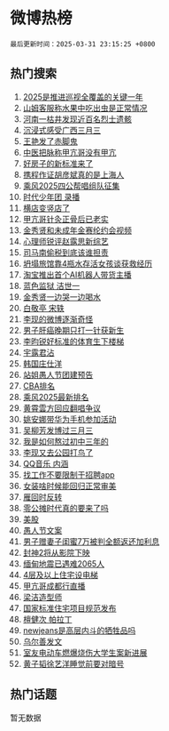 # 微博热榜

`最后更新时间：2025-03-31 23:15:25 +0800`

## 热门搜索

1. [2025是推进巡视全覆盖的关键一年](https://m.weibo.cn/search?containerid=100103type%3D1%26t%3D10%26q%3D%232025%E6%98%AF%E6%8E%A8%E8%BF%9B%E5%B7%A1%E8%A7%86%E5%85%A8%E8%A6%86%E7%9B%96%E7%9A%84%E5%85%B3%E9%94%AE%E4%B8%80%E5%B9%B4%23&stream_entry_id=51&isnewpage=1&extparam=seat%3D1%26dgr%3D0%26cate%3D10103%26c_type%3D51%26q%3D%25232025%25E6%2598%25AF%25E6%258E%25A8%25E8%25BF%259B%25E5%25B7%25A1%25E8%25A7%2586%25E5%2585%25A8%25E8%25A6%2586%25E7%259B%2596%25E7%259A%2584%25E5%2585%25B3%25E9%2594%25AE%25E4%25B8%2580%25E5%25B9%25B4%2523%26filter_type%3Drealtimehot%26stream_entry_id%3D51%26pos%3D0%26display_time%3D1743434124%26pre_seqid%3D17434341247490226926313)
1. [山姆客服称水果中吃出虫是正常情况](https://m.weibo.cn/search?containerid=100103type%3D1%26t%3D10%26q%3D%23%E5%B1%B1%E5%A7%86%E5%AE%A2%E6%9C%8D%E7%A7%B0%E6%B0%B4%E6%9E%9C%E4%B8%AD%E5%90%83%E5%87%BA%E8%99%AB%E6%98%AF%E6%AD%A3%E5%B8%B8%E6%83%85%E5%86%B5%23&stream_entry_id=31&isnewpage=1&extparam=seat%3D1%26lcate%3D5001%26filter_type%3Drealtimehot%26c_type%3D31%26realpos%3D1%26dgr%3D0%26cate%3D5001%26band_rank%3D1%26pos%3D0%26q%3D%2523%25E5%25B1%25B1%25E5%25A7%2586%25E5%25AE%25A2%25E6%259C%258D%25E7%25A7%25B0%25E6%25B0%25B4%25E6%259E%259C%25E4%25B8%25AD%25E5%2590%2583%25E5%2587%25BA%25E8%2599%25AB%25E6%2598%25AF%25E6%25AD%25A3%25E5%25B8%25B8%25E6%2583%2585%25E5%2586%25B5%2523%26stream_entry_id%3D31%26flag%3D0%26display_time%3D1743434124%26pre_seqid%3D17434341247490226926313)
1. [河南一枯井发现近百名烈士遗骸](https://m.weibo.cn/search?containerid=100103type%3D1%26t%3D10%26q%3D%23%E6%B2%B3%E5%8D%97%E4%B8%80%E6%9E%AF%E4%BA%95%E5%8F%91%E7%8E%B0%E8%BF%91%E7%99%BE%E5%90%8D%E7%83%88%E5%A3%AB%E9%81%97%E9%AA%B8%23&stream_entry_id=31&isnewpage=1&extparam=seat%3D1%26lcate%3D5001%26filter_type%3Drealtimehot%26c_type%3D31%26realpos%3D2%26dgr%3D0%26cate%3D5001%26band_rank%3D2%26pos%3D1%26q%3D%2523%25E6%25B2%25B3%25E5%258D%2597%25E4%25B8%2580%25E6%259E%25AF%25E4%25BA%2595%25E5%258F%2591%25E7%258E%25B0%25E8%25BF%2591%25E7%2599%25BE%25E5%2590%258D%25E7%2583%2588%25E5%25A3%25AB%25E9%2581%2597%25E9%25AA%25B8%2523%26stream_entry_id%3D31%26flag%3D0%26display_time%3D1743434124%26pre_seqid%3D17434341247490226926313)
1. [沉浸式感受广西三月三](https://m.weibo.cn/search?containerid=100103type%3D1%26t%3D10%26q%3D%23%E6%B2%89%E6%B5%B8%E5%BC%8F%E6%84%9F%E5%8F%97%E5%B9%BF%E8%A5%BF%E4%B8%89%E6%9C%88%E4%B8%89%23&stream_entry_id=31&isnewpage=1&extparam=seat%3D1%26lcate%3D5001%26filter_type%3Drealtimehot%26c_type%3D31%26realpos%3D3%26dgr%3D0%26cate%3D5001%26band_rank%3D3%26pos%3D2%26q%3D%2523%25E6%25B2%2589%25E6%25B5%25B8%25E5%25BC%258F%25E6%2584%259F%25E5%258F%2597%25E5%25B9%25BF%25E8%25A5%25BF%25E4%25B8%2589%25E6%259C%2588%25E4%25B8%2589%2523%26stream_entry_id%3D31%26flag%3D0%26display_time%3D1743434124%26pre_seqid%3D17434341247490226926313)
1. [王艳发了赤脚鬼](https://m.weibo.cn/search?containerid=100103type%3D1%26t%3D10%26q%3D%E7%8E%8B%E8%89%B3%E5%8F%91%E4%BA%86%E8%B5%A4%E8%84%9A%E9%AC%BC&stream_entry_id=31&isnewpage=1&extparam=seat%3D1%26lcate%3D5001%26filter_type%3Drealtimehot%26c_type%3D31%26realpos%3D4%26dgr%3D0%26cate%3D5001%26band_rank%3D4%26pos%3D3%26q%3D%25E7%258E%258B%25E8%2589%25B3%25E5%258F%2591%25E4%25BA%2586%25E8%25B5%25A4%25E8%2584%259A%25E9%25AC%25BC%26stream_entry_id%3D31%26flag%3D1%26display_time%3D1743434124%26pre_seqid%3D17434341247490226926313)
1. [中医把脉称甲亢哥没有甲亢](https://m.weibo.cn/search?containerid=100103type%3D1%26t%3D10%26q%3D%23%E4%B8%AD%E5%8C%BB%E6%8A%8A%E8%84%89%E7%A7%B0%E7%94%B2%E4%BA%A2%E5%93%A5%E6%B2%A1%E6%9C%89%E7%94%B2%E4%BA%A2%23&stream_entry_id=31&isnewpage=1&extparam=seat%3D1%26lcate%3D5001%26filter_type%3Drealtimehot%26c_type%3D31%26realpos%3D5%26dgr%3D0%26cate%3D5001%26band_rank%3D5%26pos%3D4%26q%3D%2523%25E4%25B8%25AD%25E5%258C%25BB%25E6%258A%258A%25E8%2584%2589%25E7%25A7%25B0%25E7%2594%25B2%25E4%25BA%25A2%25E5%2593%25A5%25E6%25B2%25A1%25E6%259C%2589%25E7%2594%25B2%25E4%25BA%25A2%2523%26stream_entry_id%3D31%26flag%3D1%26display_time%3D1743434124%26pre_seqid%3D17434341247490226926313)
1. [好房子的新标准来了](https://m.weibo.cn/search?containerid=100103type%3D1%26t%3D10%26q%3D%23%E5%A5%BD%E6%88%BF%E5%AD%90%E7%9A%84%E6%96%B0%E6%A0%87%E5%87%86%E6%9D%A5%E4%BA%86%23&stream_entry_id=31&isnewpage=1&extparam=seat%3D1%26lcate%3D5001%26filter_type%3Drealtimehot%26c_type%3D31%26realpos%3D6%26dgr%3D0%26cate%3D5001%26band_rank%3D6%26pos%3D5%26q%3D%2523%25E5%25A5%25BD%25E6%2588%25BF%25E5%25AD%2590%25E7%259A%2584%25E6%2596%25B0%25E6%25A0%2587%25E5%2587%2586%25E6%259D%25A5%25E4%25BA%2586%2523%26stream_entry_id%3D31%26flag%3D0%26display_time%3D1743434124%26pre_seqid%3D17434341247490226926313)
1. [携程作证胡彦斌真的是上海人](https://m.weibo.cn/search?containerid=100103type%3D1%26t%3D10%26q%3D%23%E6%90%BA%E7%A8%8B%E4%BD%9C%E8%AF%81%E8%83%A1%E5%BD%A6%E6%96%8C%E7%9C%9F%E7%9A%84%E6%98%AF%E4%B8%8A%E6%B5%B7%E4%BA%BA%23&stream_entry_id=31&isnewpage=1&extparam=seat%3D1%26adid%3D281459%26lcate%3D5001%26filter_type%3Drealtimehot%26pos%3D6%26c_type%3D31%26dgr%3D0%26cate%3D5001%26band_rank%3D7%26topic_ad%3D1%26q%3D%2523%25E6%2590%25BA%25E7%25A8%258B%25E4%25BD%259C%25E8%25AF%2581%25E8%2583%25A1%25E5%25BD%25A6%25E6%2596%258C%25E7%259C%259F%25E7%259A%2584%25E6%2598%25AF%25E4%25B8%258A%25E6%25B5%25B7%25E4%25BA%25BA%2523%26stream_entry_id%3D31%26is_ad_pos%3D1%26display_time%3D1743434124%26pre_seqid%3D17434341247490226926313)
1. [乘风2025四公帮唱组队征集](https://m.weibo.cn/search?containerid=100103type%3D1%26t%3D10%26q%3D%23%E4%B9%98%E9%A3%8E2025%E5%9B%9B%E5%85%AC%E5%B8%AE%E5%94%B1%E7%BB%84%E9%98%9F%E5%BE%81%E9%9B%86%23&stream_entry_id=31&isnewpage=1&extparam=seat%3D1%26lcate%3D5001%26filter_type%3Drealtimehot%26c_type%3D31%26realpos%3D7%26dgr%3D0%26cate%3D5001%26band_rank%3D7%26pos%3D7%26q%3D%2523%25E4%25B9%2598%25E9%25A3%258E2025%25E5%259B%259B%25E5%2585%25AC%25E5%25B8%25AE%25E5%2594%25B1%25E7%25BB%2584%25E9%2598%259F%25E5%25BE%2581%25E9%259B%2586%2523%26stream_entry_id%3D31%26flag%3D1%26display_time%3D1743434124%26pre_seqid%3D17434341247490226926313)
1. [时代少年团 录播](https://m.weibo.cn/search?containerid=100103type%3D1%26t%3D10%26q%3D%E6%97%B6%E4%BB%A3%E5%B0%91%E5%B9%B4%E5%9B%A2+%E5%BD%95%E6%92%AD&stream_entry_id=31&isnewpage=1&extparam=seat%3D1%26lcate%3D5001%26filter_type%3Drealtimehot%26c_type%3D31%26realpos%3D8%26dgr%3D0%26cate%3D5001%26band_rank%3D8%26pos%3D8%26q%3D%25E6%2597%25B6%25E4%25BB%25A3%25E5%25B0%2591%25E5%25B9%25B4%25E5%259B%25A2%2520%25E5%25BD%2595%25E6%2592%25AD%26stream_entry_id%3D31%26flag%3D1%26display_time%3D1743434124%26pre_seqid%3D17434341247490226926313)
1. [横店变竖店了](https://m.weibo.cn/search?containerid=100103type%3D1%26t%3D10%26q%3D%23%E6%A8%AA%E5%BA%97%E5%8F%98%E7%AB%96%E5%BA%97%E4%BA%86%23&stream_entry_id=31&isnewpage=1&extparam=seat%3D1%26lcate%3D5001%26filter_type%3Drealtimehot%26c_type%3D31%26realpos%3D9%26dgr%3D0%26cate%3D5001%26band_rank%3D9%26pos%3D9%26q%3D%2523%25E6%25A8%25AA%25E5%25BA%2597%25E5%258F%2598%25E7%25AB%2596%25E5%25BA%2597%25E4%25BA%2586%2523%26stream_entry_id%3D31%26flag%3D0%26display_time%3D1743434124%26pre_seqid%3D17434341247490226926313)
1. [甲亢哥针灸正骨后已老实](https://m.weibo.cn/search?containerid=100103type%3D1%26t%3D10%26q%3D%23%E7%94%B2%E4%BA%A2%E5%93%A5%E9%92%88%E7%81%B8%E6%AD%A3%E9%AA%A8%E5%90%8E%E5%B7%B2%E8%80%81%E5%AE%9E%23&stream_entry_id=31&isnewpage=1&extparam=seat%3D1%26lcate%3D5001%26filter_type%3Drealtimehot%26c_type%3D31%26realpos%3D10%26dgr%3D0%26cate%3D5001%26band_rank%3D10%26pos%3D10%26q%3D%2523%25E7%2594%25B2%25E4%25BA%25A2%25E5%2593%25A5%25E9%2592%2588%25E7%2581%25B8%25E6%25AD%25A3%25E9%25AA%25A8%25E5%2590%258E%25E5%25B7%25B2%25E8%2580%2581%25E5%25AE%259E%2523%26stream_entry_id%3D31%26flag%3D1%26display_time%3D1743434124%26pre_seqid%3D17434341247490226926313)
1. [金秀贤和未成年金赛纶约会视频](https://m.weibo.cn/search?containerid=100103type%3D1%26t%3D10%26q%3D%E9%87%91%E7%A7%80%E8%B4%A4%E5%92%8C%E6%9C%AA%E6%88%90%E5%B9%B4%E9%87%91%E8%B5%9B%E7%BA%B6%E7%BA%A6%E4%BC%9A%E8%A7%86%E9%A2%91&stream_entry_id=31&isnewpage=1&extparam=seat%3D1%26lcate%3D5001%26filter_type%3Drealtimehot%26c_type%3D31%26realpos%3D11%26dgr%3D0%26cate%3D5001%26band_rank%3D11%26pos%3D11%26q%3D%25E9%2587%2591%25E7%25A7%2580%25E8%25B4%25A4%25E5%2592%258C%25E6%259C%25AA%25E6%2588%2590%25E5%25B9%25B4%25E9%2587%2591%25E8%25B5%259B%25E7%25BA%25B6%25E7%25BA%25A6%25E4%25BC%259A%25E8%25A7%2586%25E9%25A2%2591%26stream_entry_id%3D31%26flag%3D2%26display_time%3D1743434124%26pre_seqid%3D17434341247490226926313)
1. [心理师锐评赵露思新综艺](https://m.weibo.cn/search?containerid=100103type%3D1%26t%3D10%26q%3D%23%E5%BF%83%E7%90%86%E5%B8%88%E9%94%90%E8%AF%84%E8%B5%B5%E9%9C%B2%E6%80%9D%E6%96%B0%E7%BB%BC%E8%89%BA%23&stream_entry_id=31&isnewpage=1&extparam=seat%3D1%26lcate%3D5001%26filter_type%3Drealtimehot%26c_type%3D31%26realpos%3D12%26dgr%3D0%26cate%3D5001%26band_rank%3D12%26pos%3D12%26q%3D%2523%25E5%25BF%2583%25E7%2590%2586%25E5%25B8%2588%25E9%2594%2590%25E8%25AF%2584%25E8%25B5%25B5%25E9%259C%25B2%25E6%2580%259D%25E6%2596%25B0%25E7%25BB%25BC%25E8%2589%25BA%2523%26stream_entry_id%3D31%26flag%3D1%26display_time%3D1743434124%26pre_seqid%3D17434341247490226926313)
1. [司马南偷税到底该谁担责](https://m.weibo.cn/search?containerid=100103type%3D1%26t%3D10%26q%3D%23%E5%8F%B8%E9%A9%AC%E5%8D%97%E5%81%B7%E7%A8%8E%E5%88%B0%E5%BA%95%E8%AF%A5%E8%B0%81%E6%8B%85%E8%B4%A3%23&stream_entry_id=31&isnewpage=1&extparam=seat%3D1%26lcate%3D5001%26filter_type%3Drealtimehot%26c_type%3D31%26realpos%3D13%26dgr%3D0%26cate%3D5001%26band_rank%3D13%26pos%3D13%26q%3D%2523%25E5%258F%25B8%25E9%25A9%25AC%25E5%258D%2597%25E5%2581%25B7%25E7%25A8%258E%25E5%2588%25B0%25E5%25BA%2595%25E8%25AF%25A5%25E8%25B0%2581%25E6%258B%2585%25E8%25B4%25A3%2523%26stream_entry_id%3D31%26flag%3D1%26display_time%3D1743434124%26pre_seqid%3D17434341247490226926313)
1. [坍塌旅馆靠4瓶水存活女孩谈获救经历](https://m.weibo.cn/search?containerid=100103type%3D1%26t%3D10%26q%3D%23%E5%9D%8D%E5%A1%8C%E6%97%85%E9%A6%86%E9%9D%A04%E7%93%B6%E6%B0%B4%E5%AD%98%E6%B4%BB%E5%A5%B3%E5%AD%A9%E8%B0%88%E8%8E%B7%E6%95%91%E7%BB%8F%E5%8E%86%23&stream_entry_id=31&isnewpage=1&extparam=seat%3D1%26lcate%3D5001%26filter_type%3Drealtimehot%26c_type%3D31%26realpos%3D14%26dgr%3D0%26cate%3D5001%26band_rank%3D14%26pos%3D14%26q%3D%2523%25E5%259D%258D%25E5%25A1%258C%25E6%2597%2585%25E9%25A6%2586%25E9%259D%25A04%25E7%2593%25B6%25E6%25B0%25B4%25E5%25AD%2598%25E6%25B4%25BB%25E5%25A5%25B3%25E5%25AD%25A9%25E8%25B0%2588%25E8%258E%25B7%25E6%2595%2591%25E7%25BB%258F%25E5%258E%2586%2523%26stream_entry_id%3D31%26flag%3D1%26display_time%3D1743434124%26pre_seqid%3D17434341247490226926313)
1. [淘宝推出首个AI机器人带货主播](https://m.weibo.cn/search?containerid=100103type%3D1%26t%3D10%26q%3D%23%E6%B7%98%E5%AE%9D%E6%8E%A8%E5%87%BA%E9%A6%96%E4%B8%AAAI%E6%9C%BA%E5%99%A8%E4%BA%BA%E5%B8%A6%E8%B4%A7%E4%B8%BB%E6%92%AD%23&stream_entry_id=31&isnewpage=1&extparam=seat%3D1%26adid%3D281747%26lcate%3D5001%26realpos%3D15%26pos%3D15%26filter_type%3Drealtimehot%26dgr%3D0%26cate%3D5001%26band_rank%3D15%26c_type%3D31%26q%3D%2523%25E6%25B7%2598%25E5%25AE%259D%25E6%258E%25A8%25E5%2587%25BA%25E9%25A6%2596%25E4%25B8%25AAAI%25E6%259C%25BA%25E5%2599%25A8%25E4%25BA%25BA%25E5%25B8%25A6%25E8%25B4%25A7%25E4%25B8%25BB%25E6%2592%25AD%2523%26stream_entry_id%3D31%26flag%3D1%26display_time%3D1743434124%26pre_seqid%3D17434341247490226926313)
1. [蓝色监狱 洁世一](https://m.weibo.cn/search?containerid=100103type%3D1%26t%3D10%26q%3D%E8%93%9D%E8%89%B2%E7%9B%91%E7%8B%B1+%E6%B4%81%E4%B8%96%E4%B8%80&stream_entry_id=31&isnewpage=1&extparam=seat%3D1%26lcate%3D5001%26filter_type%3Drealtimehot%26c_type%3D31%26realpos%3D16%26dgr%3D0%26cate%3D5001%26band_rank%3D16%26pos%3D16%26q%3D%25E8%2593%259D%25E8%2589%25B2%25E7%259B%2591%25E7%258B%25B1%2520%25E6%25B4%2581%25E4%25B8%2596%25E4%25B8%2580%26stream_entry_id%3D31%26flag%3D1%26display_time%3D1743434124%26pre_seqid%3D17434341247490226926313)
1. [金秀贤一边哭一边喝水](https://m.weibo.cn/search?containerid=100103type%3D1%26t%3D10%26q%3D%23%E9%87%91%E7%A7%80%E8%B4%A4%E4%B8%80%E8%BE%B9%E5%93%AD%E4%B8%80%E8%BE%B9%E5%96%9D%E6%B0%B4%23&stream_entry_id=31&isnewpage=1&extparam=seat%3D1%26lcate%3D5001%26filter_type%3Drealtimehot%26c_type%3D31%26realpos%3D17%26dgr%3D0%26cate%3D5001%26band_rank%3D17%26pos%3D17%26q%3D%2523%25E9%2587%2591%25E7%25A7%2580%25E8%25B4%25A4%25E4%25B8%2580%25E8%25BE%25B9%25E5%2593%25AD%25E4%25B8%2580%25E8%25BE%25B9%25E5%2596%259D%25E6%25B0%25B4%2523%26stream_entry_id%3D31%26flag%3D2%26display_time%3D1743434124%26pre_seqid%3D17434341247490226926313)
1. [白敬亭 宋轶](https://m.weibo.cn/search?containerid=100103type%3D1%26t%3D10%26q%3D%E7%99%BD%E6%95%AC%E4%BA%AD+%E5%AE%8B%E8%BD%B6&stream_entry_id=31&isnewpage=1&extparam=seat%3D1%26lcate%3D5001%26filter_type%3Drealtimehot%26c_type%3D31%26realpos%3D18%26dgr%3D0%26cate%3D5001%26band_rank%3D18%26pos%3D18%26q%3D%25E7%2599%25BD%25E6%2595%25AC%25E4%25BA%25AD%2520%25E5%25AE%258B%25E8%25BD%25B6%26stream_entry_id%3D31%26flag%3D2%26display_time%3D1743434124%26pre_seqid%3D17434341247490226926313)
1. [李现的微博逐渐奇怪](https://m.weibo.cn/search?containerid=100103type%3D1%26t%3D10%26q%3D%23%E6%9D%8E%E7%8E%B0%E7%9A%84%E5%BE%AE%E5%8D%9A%E9%80%90%E6%B8%90%E5%A5%87%E6%80%AA%23&stream_entry_id=31&isnewpage=1&extparam=seat%3D1%26lcate%3D5001%26filter_type%3Drealtimehot%26c_type%3D31%26realpos%3D19%26dgr%3D0%26cate%3D5001%26band_rank%3D19%26pos%3D19%26q%3D%2523%25E6%259D%258E%25E7%258E%25B0%25E7%259A%2584%25E5%25BE%25AE%25E5%258D%259A%25E9%2580%2590%25E6%25B8%2590%25E5%25A5%2587%25E6%2580%25AA%2523%26stream_entry_id%3D31%26flag%3D1%26display_time%3D1743434124%26pre_seqid%3D17434341247490226926313)
1. [男子肝癌晚期只打一针获新生](https://m.weibo.cn/search?containerid=100103type%3D1%26t%3D10%26q%3D%23%E7%94%B7%E5%AD%90%E8%82%9D%E7%99%8C%E6%99%9A%E6%9C%9F%E5%8F%AA%E6%89%93%E4%B8%80%E9%92%88%E8%8E%B7%E6%96%B0%E7%94%9F%23&stream_entry_id=31&isnewpage=1&extparam=seat%3D1%26lcate%3D5001%26filter_type%3Drealtimehot%26c_type%3D31%26realpos%3D20%26dgr%3D0%26cate%3D5001%26band_rank%3D20%26pos%3D20%26q%3D%2523%25E7%2594%25B7%25E5%25AD%2590%25E8%2582%259D%25E7%2599%258C%25E6%2599%259A%25E6%259C%259F%25E5%258F%25AA%25E6%2589%2593%25E4%25B8%2580%25E9%2592%2588%25E8%258E%25B7%25E6%2596%25B0%25E7%2594%259F%2523%26stream_entry_id%3D31%26flag%3D0%26display_time%3D1743434124%26pre_seqid%3D17434341247490226926313)
1. [李昀锐好标准的体育生下楼梯](https://m.weibo.cn/search?containerid=100103type%3D1%26t%3D10%26q%3D%23%E6%9D%8E%E6%98%80%E9%94%90%E5%A5%BD%E6%A0%87%E5%87%86%E7%9A%84%E4%BD%93%E8%82%B2%E7%94%9F%E4%B8%8B%E6%A5%BC%E6%A2%AF%23&stream_entry_id=31&isnewpage=1&extparam=seat%3D1%26lcate%3D5001%26filter_type%3Drealtimehot%26c_type%3D31%26realpos%3D21%26dgr%3D0%26cate%3D5001%26band_rank%3D21%26pos%3D21%26q%3D%2523%25E6%259D%258E%25E6%2598%2580%25E9%2594%2590%25E5%25A5%25BD%25E6%25A0%2587%25E5%2587%2586%25E7%259A%2584%25E4%25BD%2593%25E8%2582%25B2%25E7%2594%259F%25E4%25B8%258B%25E6%25A5%25BC%25E6%25A2%25AF%2523%26stream_entry_id%3D31%26flag%3D0%26display_time%3D1743434124%26pre_seqid%3D17434341247490226926313)
1. [宇露君沾](https://m.weibo.cn/search?containerid=100103type%3D1%26t%3D10%26q%3D%E5%AE%87%E9%9C%B2%E5%90%9B%E6%B2%BE&stream_entry_id=31&isnewpage=1&extparam=seat%3D1%26lcate%3D5001%26filter_type%3Drealtimehot%26c_type%3D31%26realpos%3D22%26dgr%3D0%26cate%3D5001%26band_rank%3D22%26pos%3D22%26q%3D%25E5%25AE%2587%25E9%259C%25B2%25E5%2590%259B%25E6%25B2%25BE%26stream_entry_id%3D31%26flag%3D1%26display_time%3D1743434124%26pre_seqid%3D17434341247490226926313)
1. [韩国庄仕洋](https://m.weibo.cn/search?containerid=100103type%3D1%26t%3D10%26q%3D%E9%9F%A9%E5%9B%BD%E5%BA%84%E4%BB%95%E6%B4%8B&stream_entry_id=31&isnewpage=1&extparam=seat%3D1%26lcate%3D5001%26filter_type%3Drealtimehot%26c_type%3D31%26realpos%3D23%26dgr%3D0%26cate%3D5001%26band_rank%3D23%26pos%3D23%26q%3D%25E9%259F%25A9%25E5%259B%25BD%25E5%25BA%2584%25E4%25BB%2595%25E6%25B4%258B%26stream_entry_id%3D31%26flag%3D0%26display_time%3D1743434124%26pre_seqid%3D17434341247490226926313)
1. [站姐愚人节团建预告](https://m.weibo.cn/search?containerid=100103type%3D1%26t%3D10%26q%3D%23%E7%AB%99%E5%A7%90%E6%84%9A%E4%BA%BA%E8%8A%82%E5%9B%A2%E5%BB%BA%E9%A2%84%E5%91%8A%23&stream_entry_id=31&isnewpage=1&extparam=seat%3D1%26lcate%3D5001%26filter_type%3Drealtimehot%26c_type%3D31%26realpos%3D24%26dgr%3D0%26cate%3D5001%26band_rank%3D24%26pos%3D24%26q%3D%2523%25E7%25AB%2599%25E5%25A7%2590%25E6%2584%259A%25E4%25BA%25BA%25E8%258A%2582%25E5%259B%25A2%25E5%25BB%25BA%25E9%25A2%2584%25E5%2591%258A%2523%26stream_entry_id%3D31%26flag%3D0%26display_time%3D1743434124%26pre_seqid%3D17434341247490226926313)
1. [CBA排名](https://m.weibo.cn/search?containerid=100103type%3D1%26t%3D10%26q%3DCBA%E6%8E%92%E5%90%8D&stream_entry_id=31&isnewpage=1&extparam=seat%3D1%26lcate%3D5001%26filter_type%3Drealtimehot%26c_type%3D31%26realpos%3D25%26dgr%3D0%26cate%3D5001%26band_rank%3D25%26pos%3D25%26q%3DCBA%25E6%258E%2592%25E5%2590%258D%26stream_entry_id%3D31%26flag%3D1%26display_time%3D1743434124%26pre_seqid%3D17434341247490226926313)
1. [乘风2025最新排名](https://m.weibo.cn/search?containerid=100103type%3D1%26t%3D10%26q%3D%23%E4%B9%98%E9%A3%8E2025%E6%9C%80%E6%96%B0%E6%8E%92%E5%90%8D%23&stream_entry_id=31&isnewpage=1&extparam=seat%3D1%26lcate%3D5001%26filter_type%3Drealtimehot%26c_type%3D31%26realpos%3D26%26dgr%3D0%26cate%3D5001%26band_rank%3D26%26pos%3D26%26q%3D%2523%25E4%25B9%2598%25E9%25A3%258E2025%25E6%259C%2580%25E6%2596%25B0%25E6%258E%2592%25E5%2590%258D%2523%26stream_entry_id%3D31%26flag%3D0%26display_time%3D1743434124%26pre_seqid%3D17434341247490226926313)
1. [黄霄雲方回应翻唱争议](https://m.weibo.cn/search?containerid=100103type%3D1%26t%3D10%26q%3D%23%E9%BB%84%E9%9C%84%E9%9B%B2%E6%96%B9%E5%9B%9E%E5%BA%94%E7%BF%BB%E5%94%B1%E4%BA%89%E8%AE%AE%23&stream_entry_id=31&isnewpage=1&extparam=seat%3D1%26lcate%3D5001%26filter_type%3Drealtimehot%26c_type%3D31%26realpos%3D27%26dgr%3D0%26cate%3D5001%26band_rank%3D27%26pos%3D27%26q%3D%2523%25E9%25BB%2584%25E9%259C%2584%25E9%259B%25B2%25E6%2596%25B9%25E5%259B%259E%25E5%25BA%2594%25E7%25BF%25BB%25E5%2594%25B1%25E4%25BA%2589%25E8%25AE%25AE%2523%26stream_entry_id%3D31%26flag%3D1%26display_time%3D1743434124%26pre_seqid%3D17434341247490226926313)
1. [姚安娜带华为手机参加活动](https://m.weibo.cn/search?containerid=100103type%3D1%26t%3D10%26q%3D%23%E5%A7%9A%E5%AE%89%E5%A8%9C%E5%B8%A6%E5%8D%8E%E4%B8%BA%E6%89%8B%E6%9C%BA%E5%8F%82%E5%8A%A0%E6%B4%BB%E5%8A%A8%23&stream_entry_id=31&isnewpage=1&extparam=seat%3D1%26lcate%3D5001%26filter_type%3Drealtimehot%26c_type%3D31%26realpos%3D28%26dgr%3D0%26cate%3D5001%26band_rank%3D28%26pos%3D28%26q%3D%2523%25E5%25A7%259A%25E5%25AE%2589%25E5%25A8%259C%25E5%25B8%25A6%25E5%258D%258E%25E4%25B8%25BA%25E6%2589%258B%25E6%259C%25BA%25E5%258F%2582%25E5%258A%25A0%25E6%25B4%25BB%25E5%258A%25A8%2523%26stream_entry_id%3D31%26flag%3D1%26display_time%3D1743434124%26pre_seqid%3D17434341247490226926313)
1. [吴柳芳发博过三月三](https://m.weibo.cn/search?containerid=100103type%3D1%26t%3D10%26q%3D%23%E5%90%B4%E6%9F%B3%E8%8A%B3%E5%8F%91%E5%8D%9A%E8%BF%87%E4%B8%89%E6%9C%88%E4%B8%89%23&stream_entry_id=31&isnewpage=1&extparam=seat%3D1%26lcate%3D5001%26filter_type%3Drealtimehot%26c_type%3D31%26realpos%3D29%26dgr%3D0%26cate%3D5001%26band_rank%3D29%26pos%3D29%26q%3D%2523%25E5%2590%25B4%25E6%259F%25B3%25E8%258A%25B3%25E5%258F%2591%25E5%258D%259A%25E8%25BF%2587%25E4%25B8%2589%25E6%259C%2588%25E4%25B8%2589%2523%26stream_entry_id%3D31%26flag%3D1%26display_time%3D1743434124%26pre_seqid%3D17434341247490226926313)
1. [我是如何熬过初中三年的](https://m.weibo.cn/search?containerid=100103type%3D1%26t%3D10%26q%3D%23%E6%88%91%E6%98%AF%E5%A6%82%E4%BD%95%E7%86%AC%E8%BF%87%E5%88%9D%E4%B8%AD%E4%B8%89%E5%B9%B4%E7%9A%84%23&stream_entry_id=31&isnewpage=1&extparam=seat%3D1%26lcate%3D5001%26filter_type%3Drealtimehot%26c_type%3D31%26realpos%3D30%26dgr%3D0%26cate%3D5001%26band_rank%3D30%26pos%3D30%26q%3D%2523%25E6%2588%2591%25E6%2598%25AF%25E5%25A6%2582%25E4%25BD%2595%25E7%2586%25AC%25E8%25BF%2587%25E5%2588%259D%25E4%25B8%25AD%25E4%25B8%2589%25E5%25B9%25B4%25E7%259A%2584%2523%26stream_entry_id%3D31%26flag%3D1%26display_time%3D1743434124%26pre_seqid%3D17434341247490226926313)
1. [李现又去公园打鸟了](https://m.weibo.cn/search?containerid=100103type%3D1%26t%3D10%26q%3D%23%E6%9D%8E%E7%8E%B0%E5%8F%88%E5%8E%BB%E5%85%AC%E5%9B%AD%E6%89%93%E9%B8%9F%E4%BA%86%23&stream_entry_id=31&isnewpage=1&extparam=seat%3D1%26lcate%3D5001%26filter_type%3Drealtimehot%26c_type%3D31%26realpos%3D31%26dgr%3D0%26cate%3D5001%26band_rank%3D31%26pos%3D31%26q%3D%2523%25E6%259D%258E%25E7%258E%25B0%25E5%258F%2588%25E5%258E%25BB%25E5%2585%25AC%25E5%259B%25AD%25E6%2589%2593%25E9%25B8%259F%25E4%25BA%2586%2523%26stream_entry_id%3D31%26flag%3D0%26display_time%3D1743434124%26pre_seqid%3D17434341247490226926313)
1. [QQ音乐 内涵](https://m.weibo.cn/search?containerid=100103type%3D1%26t%3D10%26q%3DQQ%E9%9F%B3%E4%B9%90+%E5%86%85%E6%B6%B5&stream_entry_id=31&isnewpage=1&extparam=seat%3D1%26lcate%3D5001%26filter_type%3Drealtimehot%26c_type%3D31%26realpos%3D32%26dgr%3D0%26cate%3D5001%26band_rank%3D32%26pos%3D32%26q%3DQQ%25E9%259F%25B3%25E4%25B9%2590%2520%25E5%2586%2585%25E6%25B6%25B5%26stream_entry_id%3D31%26flag%3D0%26display_time%3D1743434124%26pre_seqid%3D17434341247490226926313)
1. [找工作不要限制于招聘app](https://m.weibo.cn/search?containerid=100103type%3D1%26t%3D10%26q%3D%E6%89%BE%E5%B7%A5%E4%BD%9C%E4%B8%8D%E8%A6%81%E9%99%90%E5%88%B6%E4%BA%8E%E6%8B%9B%E8%81%98app&stream_entry_id=31&isnewpage=1&extparam=seat%3D1%26lcate%3D5001%26filter_type%3Drealtimehot%26c_type%3D31%26realpos%3D33%26dgr%3D0%26cate%3D5001%26band_rank%3D33%26pos%3D33%26q%3D%25E6%2589%25BE%25E5%25B7%25A5%25E4%25BD%259C%25E4%25B8%258D%25E8%25A6%2581%25E9%2599%2590%25E5%2588%25B6%25E4%25BA%258E%25E6%258B%259B%25E8%2581%2598app%26stream_entry_id%3D31%26flag%3D0%26display_time%3D1743434124%26pre_seqid%3D17434341247490226926313)
1. [女装啥时候能回归正常审美](https://m.weibo.cn/search?containerid=100103type%3D1%26t%3D10%26q%3D%E5%A5%B3%E8%A3%85%E5%95%A5%E6%97%B6%E5%80%99%E8%83%BD%E5%9B%9E%E5%BD%92%E6%AD%A3%E5%B8%B8%E5%AE%A1%E7%BE%8E&stream_entry_id=31&isnewpage=1&extparam=seat%3D1%26lcate%3D5001%26filter_type%3Drealtimehot%26c_type%3D31%26realpos%3D34%26dgr%3D0%26cate%3D5001%26band_rank%3D34%26pos%3D34%26q%3D%25E5%25A5%25B3%25E8%25A3%2585%25E5%2595%25A5%25E6%2597%25B6%25E5%2580%2599%25E8%2583%25BD%25E5%259B%259E%25E5%25BD%2592%25E6%25AD%25A3%25E5%25B8%25B8%25E5%25AE%25A1%25E7%25BE%258E%26stream_entry_id%3D31%26flag%3D1%26display_time%3D1743434124%26pre_seqid%3D17434341247490226926313)
1. [雁回时反转](https://m.weibo.cn/search?containerid=100103type%3D1%26t%3D10%26q%3D%E9%9B%81%E5%9B%9E%E6%97%B6%E5%8F%8D%E8%BD%AC&stream_entry_id=31&isnewpage=1&extparam=seat%3D1%26lcate%3D5001%26filter_type%3Drealtimehot%26c_type%3D31%26realpos%3D35%26dgr%3D0%26cate%3D5001%26band_rank%3D35%26pos%3D35%26q%3D%25E9%259B%2581%25E5%259B%259E%25E6%2597%25B6%25E5%258F%258D%25E8%25BD%25AC%26stream_entry_id%3D31%26flag%3D0%26display_time%3D1743434124%26pre_seqid%3D17434341247490226926313)
1. [零公摊时代真的要来了吗](https://m.weibo.cn/search?containerid=100103type%3D1%26t%3D10%26q%3D%23%E9%9B%B6%E5%85%AC%E6%91%8A%E6%97%B6%E4%BB%A3%E7%9C%9F%E7%9A%84%E8%A6%81%E6%9D%A5%E4%BA%86%E5%90%97%23&stream_entry_id=31&isnewpage=1&extparam=seat%3D1%26lcate%3D5001%26filter_type%3Drealtimehot%26c_type%3D31%26realpos%3D36%26dgr%3D0%26cate%3D5001%26band_rank%3D36%26pos%3D36%26q%3D%2523%25E9%259B%25B6%25E5%2585%25AC%25E6%2591%258A%25E6%2597%25B6%25E4%25BB%25A3%25E7%259C%259F%25E7%259A%2584%25E8%25A6%2581%25E6%259D%25A5%25E4%25BA%2586%25E5%2590%2597%2523%26stream_entry_id%3D31%26flag%3D1%26display_time%3D1743434124%26pre_seqid%3D17434341247490226926313)
1. [美股](https://m.weibo.cn/search?containerid=100103type%3D1%26t%3D10%26q%3D%E7%BE%8E%E8%82%A1&stream_entry_id=31&isnewpage=1&extparam=seat%3D1%26lcate%3D5001%26filter_type%3Drealtimehot%26c_type%3D31%26realpos%3D37%26dgr%3D0%26cate%3D5001%26band_rank%3D37%26pos%3D37%26q%3D%25E7%25BE%258E%25E8%2582%25A1%26stream_entry_id%3D31%26flag%3D1%26display_time%3D1743434124%26pre_seqid%3D17434341247490226926313)
1. [愚人节文案](https://m.weibo.cn/search?containerid=100103type%3D1%26t%3D10%26q%3D%E6%84%9A%E4%BA%BA%E8%8A%82%E6%96%87%E6%A1%88&stream_entry_id=31&isnewpage=1&extparam=seat%3D1%26lcate%3D5001%26filter_type%3Drealtimehot%26c_type%3D31%26realpos%3D38%26dgr%3D0%26cate%3D5001%26band_rank%3D38%26pos%3D38%26q%3D%25E6%2584%259A%25E4%25BA%25BA%25E8%258A%2582%25E6%2596%2587%25E6%25A1%2588%26stream_entry_id%3D31%26flag%3D0%26display_time%3D1743434124%26pre_seqid%3D17434341247490226926313)
1. [男子赠妻子闺蜜7万被判全额返还加利息](https://m.weibo.cn/search?containerid=100103type%3D1%26t%3D10%26q%3D%23%E7%94%B7%E5%AD%90%E8%B5%A0%E5%A6%BB%E5%AD%90%E9%97%BA%E8%9C%9C7%E4%B8%87%E8%A2%AB%E5%88%A4%E5%85%A8%E9%A2%9D%E8%BF%94%E8%BF%98%E5%8A%A0%E5%88%A9%E6%81%AF%23&stream_entry_id=31&isnewpage=1&extparam=seat%3D1%26lcate%3D5001%26filter_type%3Drealtimehot%26c_type%3D31%26realpos%3D39%26dgr%3D0%26cate%3D5001%26band_rank%3D39%26pos%3D39%26q%3D%2523%25E7%2594%25B7%25E5%25AD%2590%25E8%25B5%25A0%25E5%25A6%25BB%25E5%25AD%2590%25E9%2597%25BA%25E8%259C%259C7%25E4%25B8%2587%25E8%25A2%25AB%25E5%2588%25A4%25E5%2585%25A8%25E9%25A2%259D%25E8%25BF%2594%25E8%25BF%2598%25E5%258A%25A0%25E5%2588%25A9%25E6%2581%25AF%2523%26stream_entry_id%3D31%26flag%3D1%26display_time%3D1743434124%26pre_seqid%3D17434341247490226926313)
1. [封神2将从影院下映](https://m.weibo.cn/search?containerid=100103type%3D1%26t%3D10%26q%3D%23%E5%B0%81%E7%A5%9E2%E5%B0%86%E4%BB%8E%E5%BD%B1%E9%99%A2%E4%B8%8B%E6%98%A0%23&stream_entry_id=31&isnewpage=1&extparam=seat%3D1%26lcate%3D5001%26filter_type%3Drealtimehot%26c_type%3D31%26realpos%3D40%26dgr%3D0%26cate%3D5001%26band_rank%3D40%26pos%3D40%26q%3D%2523%25E5%25B0%2581%25E7%25A5%259E2%25E5%25B0%2586%25E4%25BB%258E%25E5%25BD%25B1%25E9%2599%25A2%25E4%25B8%258B%25E6%2598%25A0%2523%26stream_entry_id%3D31%26flag%3D1%26display_time%3D1743434124%26pre_seqid%3D17434341247490226926313)
1. [缅甸地震已遇难2065人](https://m.weibo.cn/search?containerid=100103type%3D1%26t%3D10%26q%3D%23%E7%BC%85%E7%94%B8%E5%9C%B0%E9%9C%87%E5%B7%B2%E9%81%87%E9%9A%BE2065%E4%BA%BA%23&stream_entry_id=31&isnewpage=1&extparam=seat%3D1%26lcate%3D5001%26filter_type%3Drealtimehot%26c_type%3D31%26realpos%3D41%26dgr%3D0%26cate%3D5001%26band_rank%3D41%26pos%3D41%26q%3D%2523%25E7%25BC%2585%25E7%2594%25B8%25E5%259C%25B0%25E9%259C%2587%25E5%25B7%25B2%25E9%2581%2587%25E9%259A%25BE2065%25E4%25BA%25BA%2523%26stream_entry_id%3D31%26flag%3D1%26display_time%3D1743434124%26pre_seqid%3D17434341247490226926313)
1. [4层及以上住宅设电梯](https://m.weibo.cn/search?containerid=100103type%3D1%26t%3D10%26q%3D%234%E5%B1%82%E5%8F%8A%E4%BB%A5%E4%B8%8A%E4%BD%8F%E5%AE%85%E8%AE%BE%E7%94%B5%E6%A2%AF%23&stream_entry_id=31&isnewpage=1&extparam=seat%3D1%26lcate%3D5001%26filter_type%3Drealtimehot%26c_type%3D31%26realpos%3D42%26dgr%3D0%26cate%3D5001%26band_rank%3D42%26pos%3D42%26q%3D%25234%25E5%25B1%2582%25E5%258F%258A%25E4%25BB%25A5%25E4%25B8%258A%25E4%25BD%258F%25E5%25AE%2585%25E8%25AE%25BE%25E7%2594%25B5%25E6%25A2%25AF%2523%26stream_entry_id%3D31%26flag%3D0%26display_time%3D1743434124%26pre_seqid%3D17434341247490226926313)
1. [甲亢哥成都行直播](https://m.weibo.cn/search?containerid=100103type%3D1%26t%3D10%26q%3D%23%E7%94%B2%E4%BA%A2%E5%93%A5%E6%88%90%E9%83%BD%E8%A1%8C%E7%9B%B4%E6%92%AD%23&stream_entry_id=31&isnewpage=1&extparam=seat%3D1%26lcate%3D5001%26filter_type%3Drealtimehot%26c_type%3D31%26realpos%3D43%26dgr%3D0%26cate%3D5001%26band_rank%3D43%26pos%3D43%26q%3D%2523%25E7%2594%25B2%25E4%25BA%25A2%25E5%2593%25A5%25E6%2588%2590%25E9%2583%25BD%25E8%25A1%258C%25E7%259B%25B4%25E6%2592%25AD%2523%26stream_entry_id%3D31%26flag%3D0%26display_time%3D1743434124%26pre_seqid%3D17434341247490226926313)
1. [梁洁造型师](https://m.weibo.cn/search?containerid=100103type%3D1%26t%3D10%26q%3D%E6%A2%81%E6%B4%81%E9%80%A0%E5%9E%8B%E5%B8%88&stream_entry_id=31&isnewpage=1&extparam=seat%3D1%26lcate%3D5001%26filter_type%3Drealtimehot%26c_type%3D31%26realpos%3D44%26dgr%3D0%26cate%3D5001%26band_rank%3D44%26pos%3D44%26q%3D%25E6%25A2%2581%25E6%25B4%2581%25E9%2580%25A0%25E5%259E%258B%25E5%25B8%2588%26stream_entry_id%3D31%26flag%3D0%26display_time%3D1743434124%26pre_seqid%3D17434341247490226926313)
1. [国家标准住宅项目规范发布](https://m.weibo.cn/search?containerid=100103type%3D1%26t%3D10%26q%3D%23%E5%9B%BD%E5%AE%B6%E6%A0%87%E5%87%86%E4%BD%8F%E5%AE%85%E9%A1%B9%E7%9B%AE%E8%A7%84%E8%8C%83%E5%8F%91%E5%B8%83%23&stream_entry_id=31&isnewpage=1&extparam=seat%3D1%26lcate%3D5001%26filter_type%3Drealtimehot%26c_type%3D31%26realpos%3D45%26dgr%3D0%26cate%3D5001%26band_rank%3D45%26pos%3D45%26q%3D%2523%25E5%259B%25BD%25E5%25AE%25B6%25E6%25A0%2587%25E5%2587%2586%25E4%25BD%258F%25E5%25AE%2585%25E9%25A1%25B9%25E7%259B%25AE%25E8%25A7%2584%25E8%258C%2583%25E5%258F%2591%25E5%25B8%2583%2523%26stream_entry_id%3D31%26flag%3D0%26display_time%3D1743434124%26pre_seqid%3D17434341247490226926313)
1. [檀健次 帕拉丁](https://m.weibo.cn/search?containerid=100103type%3D1%26t%3D10%26q%3D%E6%AA%80%E5%81%A5%E6%AC%A1+%E5%B8%95%E6%8B%89%E4%B8%81&stream_entry_id=31&isnewpage=1&extparam=seat%3D1%26lcate%3D5001%26filter_type%3Drealtimehot%26c_type%3D31%26realpos%3D46%26dgr%3D0%26cate%3D5001%26band_rank%3D46%26pos%3D46%26q%3D%25E6%25AA%2580%25E5%2581%25A5%25E6%25AC%25A1%2520%25E5%25B8%2595%25E6%258B%2589%25E4%25B8%2581%26stream_entry_id%3D31%26flag%3D1%26display_time%3D1743434124%26pre_seqid%3D17434341247490226926313)
1. [newjeans是高层内斗的牺牲品吗](https://m.weibo.cn/search?containerid=100103type%3D1%26t%3D10%26q%3Dnewjeans%E6%98%AF%E9%AB%98%E5%B1%82%E5%86%85%E6%96%97%E7%9A%84%E7%89%BA%E7%89%B2%E5%93%81%E5%90%97&stream_entry_id=31&isnewpage=1&extparam=seat%3D1%26lcate%3D5001%26filter_type%3Drealtimehot%26c_type%3D31%26realpos%3D47%26dgr%3D0%26cate%3D5001%26band_rank%3D47%26pos%3D47%26q%3Dnewjeans%25E6%2598%25AF%25E9%25AB%2598%25E5%25B1%2582%25E5%2586%2585%25E6%2596%2597%25E7%259A%2584%25E7%2589%25BA%25E7%2589%25B2%25E5%2593%2581%25E5%2590%2597%26stream_entry_id%3D31%26flag%3D0%26display_time%3D1743434124%26pre_seqid%3D17434341247490226926313)
1. [乌尔善发文](https://m.weibo.cn/search?containerid=100103type%3D1%26t%3D10%26q%3D%23%E4%B9%8C%E5%B0%94%E5%96%84%E5%8F%91%E6%96%87%23&stream_entry_id=31&isnewpage=1&extparam=seat%3D1%26lcate%3D5001%26filter_type%3Drealtimehot%26c_type%3D31%26realpos%3D48%26dgr%3D0%26cate%3D5001%26band_rank%3D48%26pos%3D48%26q%3D%2523%25E4%25B9%258C%25E5%25B0%2594%25E5%2596%2584%25E5%258F%2591%25E6%2596%2587%2523%26stream_entry_id%3D31%26flag%3D0%26display_time%3D1743434124%26pre_seqid%3D17434341247490226926313)
1. [室友电动车燃爆烧伤大学生案新进展](https://m.weibo.cn/search?containerid=100103type%3D1%26t%3D10%26q%3D%23%E5%AE%A4%E5%8F%8B%E7%94%B5%E5%8A%A8%E8%BD%A6%E7%87%83%E7%88%86%E7%83%A7%E4%BC%A4%E5%A4%A7%E5%AD%A6%E7%94%9F%E6%A1%88%E6%96%B0%E8%BF%9B%E5%B1%95%23&stream_entry_id=31&isnewpage=1&extparam=seat%3D1%26lcate%3D5001%26filter_type%3Drealtimehot%26c_type%3D31%26realpos%3D49%26dgr%3D0%26cate%3D5001%26band_rank%3D49%26pos%3D49%26q%3D%2523%25E5%25AE%25A4%25E5%258F%258B%25E7%2594%25B5%25E5%258A%25A8%25E8%25BD%25A6%25E7%2587%2583%25E7%2588%2586%25E7%2583%25A7%25E4%25BC%25A4%25E5%25A4%25A7%25E5%25AD%25A6%25E7%2594%259F%25E6%25A1%2588%25E6%2596%25B0%25E8%25BF%259B%25E5%25B1%2595%2523%26stream_entry_id%3D31%26flag%3D1%26display_time%3D1743434124%26pre_seqid%3D17434341247490226926313)
1. [黄子韬徐艺洋睡觉前要对暗号](https://m.weibo.cn/search?containerid=100103type%3D1%26t%3D10%26q%3D%23%E9%BB%84%E5%AD%90%E9%9F%AC%E5%BE%90%E8%89%BA%E6%B4%8B%E7%9D%A1%E8%A7%89%E5%89%8D%E8%A6%81%E5%AF%B9%E6%9A%97%E5%8F%B7%23&stream_entry_id=31&isnewpage=1&extparam=seat%3D1%26lcate%3D5001%26filter_type%3Drealtimehot%26c_type%3D31%26realpos%3D50%26dgr%3D0%26cate%3D5001%26band_rank%3D50%26pos%3D50%26q%3D%2523%25E9%25BB%2584%25E5%25AD%2590%25E9%259F%25AC%25E5%25BE%2590%25E8%2589%25BA%25E6%25B4%258B%25E7%259D%25A1%25E8%25A7%2589%25E5%2589%258D%25E8%25A6%2581%25E5%25AF%25B9%25E6%259A%2597%25E5%258F%25B7%2523%26stream_entry_id%3D31%26flag%3D0%26display_time%3D1743434124%26pre_seqid%3D17434341247490226926313)

## 热门话题

暂无数据
